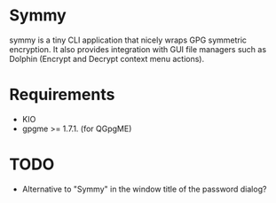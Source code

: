 Symmy
=====

symmy is a tiny CLI application that nicely wraps GPG symmetric encryption.
It also provides integration with GUI file managers such as Dolphin (Encrypt and Decrypt context menu actions).

Requirements
=============

* KIO
* gpgme >= 1.7.1. (for QGpgME)

TODO
=====

* Alternative to "Symmy" in the window title of the password dialog?
